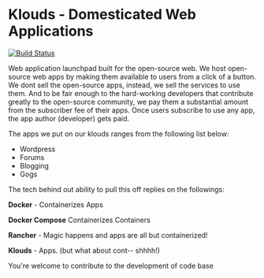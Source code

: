 # Klouds - Domesticated Web Applications


[![Build Status](https://drone.io/github.com/kloudsio/klouds/status.png)](https://drone.io/github.com/kloudsio/klouds/latest)

Web application launchpad built for the open-source web.
We host open-source web apps by making them available to users from a click of a button. We dont sell the open-source apps, instead, we sell the services to use them. And to be fair enough to the hard-working developers that contribute greatly to the open-source community, we pay them a substantial amount from the subscriber fee of their apps. Once users subscribe to use any app, the app author (developer) gets paid.

The apps we put on our klouds ranges from the following list below:
 - Wordpress
 - Forums
 - Blogging
 - Gogs


The tech behind out ability to pull this off replies on the followings:

  **Docker** - Containerizes Apps
  
  **Docker Compose** Containerizes Containers
  
  **Rancher** - Magic happens and apps are all but containerized!
  
  **Klouds** - Apps. (but what about cont-- shhhh!)

You're welcome to contribute to the development of code base
